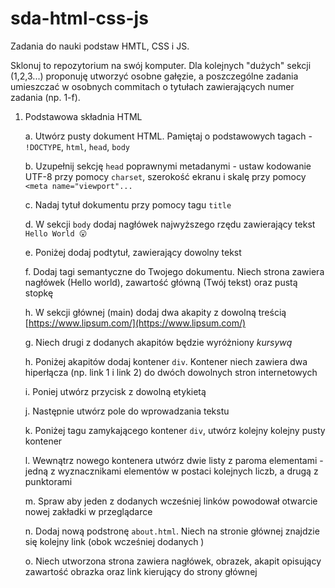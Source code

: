 # sda-html-css-js
Zadania do nauki podstaw HMTL, CSS i JS.

Sklonuj to repozytorium na swój komputer. Dla kolejnych "dużych" sekcji (1,2,3...) proponuję utworzyć osobne gałęzie, a poszczególne zadania umieszczać w osobnych commitach o tytułach zawierających numer zadania (np. 1-f).


1. Podstawowa składnia HTML

    a. Utwórz pusty dokument HTML. Pamiętaj o podstawowych tagach - `!DOCTYPE`, `html`, `head`, `body`
    
    b. Uzupełnij sekcję `head` poprawnymi metadanymi - ustaw kodowanie UTF-8 przy pomocy `charset`, szerokość ekranu i skalę przy pomocy `<meta name="viewport"...`

    c. Nadaj tytuł dokumentu przy pomocy tagu `title`

    d. W sekcji `body` dodaj nagłówek najwyższego rzędu zawierający tekst `Hello World 😮`

    e. Poniżej dodaj podtytuł, zawierający dowolny tekst

    f. Dodaj tagi semantyczne do Twojego dokumentu. Niech strona zawiera nagłówek (Hello world), zawartość główną (Twój tekst) oraz pustą stopkę

    h. W sekcji głównej (main) dodaj dwa akapity z dowolną treścią [https://www.lipsum.com/](https://www.lipsum.com/)

    g. Niech drugi z dodanych akapitów będzie wyróżniony *kursywą*

    h. Poniżej akapitów dodaj kontener `div`. Kontener niech zawiera dwa hiperłącza (np. link 1 i link 2) do dwóch dowolnych stron internetowych

    i. Poniej utwórz przycisk z dowolną etykietą

    j. Następnie utwórz pole do wprowadzania tekstu

    k. Poniżej tagu zamykającego kontener `div`, utwórz kolejny kolejny pusty kontener

    l. Wewnątrz nowego kontenera utwórz dwie listy z paroma elementami - jedną z wyznacznikami elementów w postaci kolejnych liczb, a drugą z punktorami

    m. Spraw aby jeden z dodanych wcześniej linków powodował otwarcie nowej zakładki w przeglądarce

    n. Dodaj nową podstronę `about.html`. Niech na stronie głównej znajdzie się kolejny link (obok wcześniej dodanych )

    o. Niech utworzona strona zawiera nagłówek, obrazek, akapit opisujący zawartość obrazka oraz link kierujący do strony głównej
